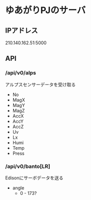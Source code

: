 # ゆあがりPJのサーバ
## IPアドレス
 210.140.162.51:5000

## API
### /api/v0/alps

アルプスセンサーデータを受け取る

+ No 
+ MagX
+ MagY
+ MagZ
+ AccX
+ AccY
+ AccZ
+ Uv
+ Lx
+ Humi
+ Temp
+ Press

### /api/v0/banto[LR]
Edisonにサーボデータを送る

+ angle
  - 0 - 173?


